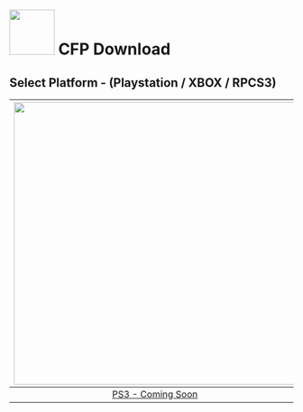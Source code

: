 # <img width="80" src="https://github.com/dylanhale/ScorebugMods/blob/main/assets/images/CFP.png"> CFP Download

## Select Platform - (Playstation / XBOX / RPCS3)

| <img width="500" src="https://github.com/dylanhale/ScorebugMods/blob/main/assets/images/Playstation.png"> | <img width="500" src="https://github.com/dylanhale/ScorebugMods/blob/main/assets/images/Xbox.png"> | <img width="500" src="https://github.com/dylanhale/ScorebugMods/blob/main/assets/images/RPCS3.png"> |
| :---:|:---:|:---:|
| [PS3 - Coming Soon]() |  [XBOX](https://www.mediafire.com/file/af31hsu2ied145g/cfpxbscorebug.zip/file) | [RPCS3 - Coming Soon]() |

